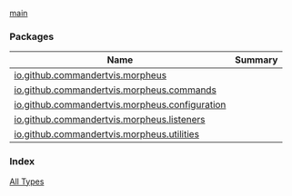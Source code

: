 [main](./index.md)

### Packages

| Name | Summary |
|---|---|
| [io.github.commandertvis.morpheus](io.github.commandertvis.morpheus/index.md) |  |
| [io.github.commandertvis.morpheus.commands](io.github.commandertvis.morpheus.commands/index.md) |  |
| [io.github.commandertvis.morpheus.configuration](io.github.commandertvis.morpheus.configuration/index.md) |  |
| [io.github.commandertvis.morpheus.listeners](io.github.commandertvis.morpheus.listeners/index.md) |  |
| [io.github.commandertvis.morpheus.utilities](io.github.commandertvis.morpheus.utilities/index.md) |  |

### Index

[All Types](alltypes/index.md)